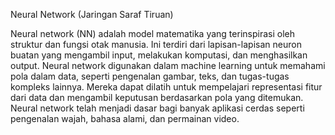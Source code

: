 Neural Network (Jaringan Saraf Tiruan)

Neural network (NN) adalah model matematika yang terinspirasi oleh struktur dan fungsi otak manusia. Ini terdiri dari lapisan-lapisan neuron buatan yang mengambil input, melakukan komputasi, dan menghasilkan output. Neural network digunakan dalam machine learning untuk memahami pola dalam data, seperti pengenalan gambar, teks, dan tugas-tugas kompleks lainnya. Mereka dapat dilatih untuk mempelajari representasi fitur dari data dan mengambil keputusan berdasarkan pola yang ditemukan. Neural network telah menjadi dasar bagi banyak aplikasi cerdas seperti pengenalan wajah, bahasa alami, dan permainan video.
